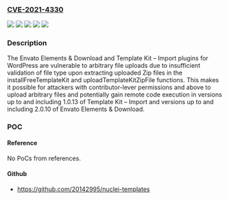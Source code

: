 ### [CVE-2021-4330](https://cve.mitre.org/cgi-bin/cvename.cgi?name=CVE-2021-4330)
![](https://img.shields.io/static/v1?label=Product&message=Envato%20Elements%20%E2%80%93%20Photos%20%26%20Elementor%20Templates&color=blue)
![](https://img.shields.io/static/v1?label=Product&message=Template%20Kit%20%E2%80%93%20Import&color=blue)
![](https://img.shields.io/static/v1?label=Version&message=*%3C%3D%201.0.13%20&color=brighgreen)
![](https://img.shields.io/static/v1?label=Version&message=*%3C%3D%202.0.10%20&color=brighgreen)
![](https://img.shields.io/static/v1?label=Vulnerability&message=CWE-434%20Unrestricted%20Upload%20of%20File%20with%20Dangerous%20Type&color=brighgreen)

### Description

The Envato Elements & Download and Template Kit – Import plugins for WordPress are vulnerable to arbitrary file uploads due to insufficient validation of file type upon extracting uploaded Zip files in the installFreeTemplateKit and uploadTemplateKitZipFile functions. This makes it possible for attackers with contributor-lever permissions and above to upload arbitrary files and potentially gain remote code execution in versions up to and including 1.0.13 of Template Kit – Import and versions up to and including 2.0.10 of Envato Elements & Download.

### POC

#### Reference
No PoCs from references.

#### Github
- https://github.com/20142995/nuclei-templates

